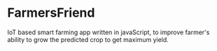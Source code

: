 # FarmersFriend
IoT based smart farming app written in javaScript, to improve farmer's ability to grow the predicted crop to get maximum yield.
